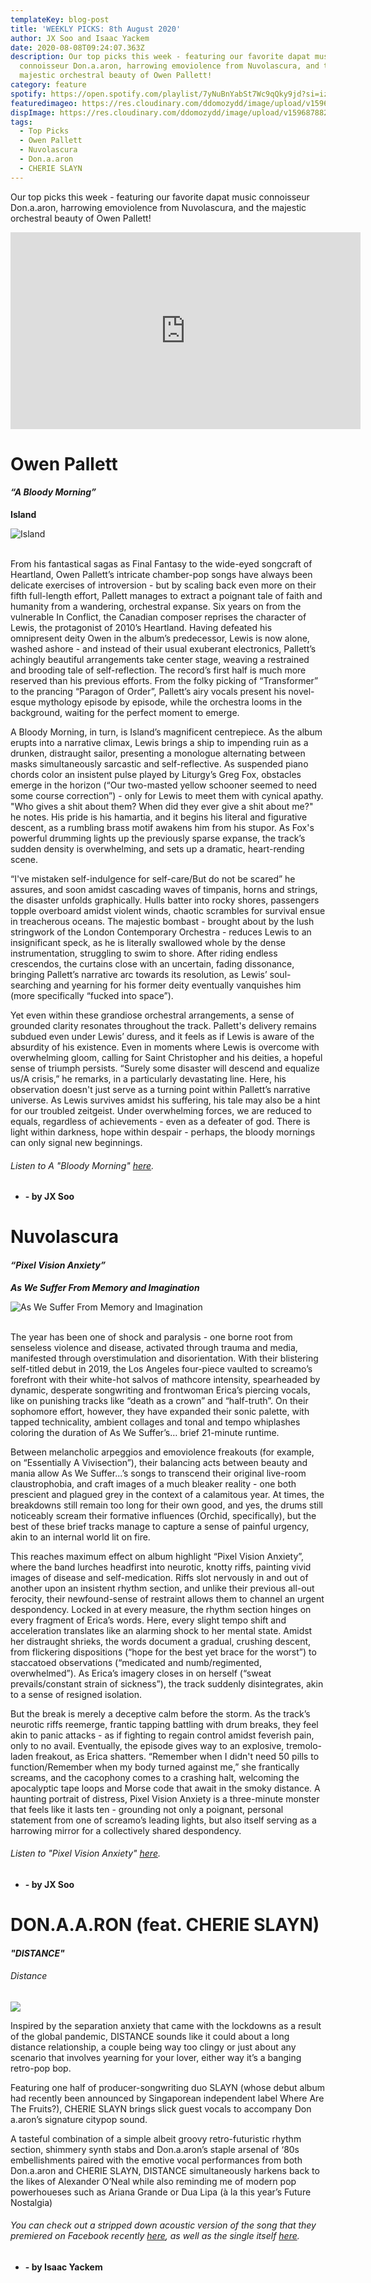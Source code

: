 ```yaml
---
templateKey: blog-post
title: 'WEEKLY PICKS: 8th August 2020'
author: JX Soo and Isaac Yackem
date: 2020-08-08T09:24:07.363Z
description: Our top picks this week - featuring our favorite dapat music
  connoisseur Don.a.aron, harrowing emoviolence from Nuvolascura, and the
  majestic orchestral beauty of Owen Pallett!
category: feature
spotify: https://open.spotify.com/playlist/7yNuBnYabSt7Wc9qQky9jd?si=izdjyhltSlKhDy4_5OQ0DQ
featuredimageo: https://res.cloudinary.com/ddomozydd/image/upload/v1596878822/brucebbanner_tngape.jpg
dispImage: https://res.cloudinary.com/ddomozydd/image/upload/v1596878825/pickscard_k4j89p.jpg
tags:
  - Top Picks
  - Owen Pallett
  - Nuvolascura
  - Don.a.aron
  - CHERIE SLAYN
---
```


Our top picks this week - featuring our favorite dapat music connoisseur Don.a.aron, harrowing emoviolence from Nuvolascura, and the majestic orchestral beauty of Owen Pallett!

<iframe width="560" height="315" src="https://www.youtube.com/embed/lZ8zu1aRYA8" frameborder="0" allowfullscreen></iframe>

# Owen Pallett

#### **_“A Bloody Morning”_**

**Island**

![](https://res.cloudinary.com/ddomozydd/image/upload/v1596384079/pick1_mgkc5l.jpg 'Island')

\
From his fantastical sagas as Final Fantasy to the wide-eyed songcraft of Heartland, Owen Pallett’s intricate chamber-pop songs have always been delicate exercises of introversion - but by scaling back even more on their fifth full-length effort, Pallett manages to extract a poignant tale of faith and humanity from a wandering, orchestral expanse. Six years on from the vulnerable In Conflict, the Canadian composer reprises the character of Lewis, the protagonist of 2010’s Heartland. Having defeated his omnipresent deity Owen in the album’s predecessor, Lewis is now alone, washed ashore - and instead of their usual exuberant electronics, Pallett’s achingly beautiful arrangements take center stage, weaving a restrained and brooding tale of self-reflection. The record’s first half is much more reserved than his previous efforts. From the folky picking of “Transformer” to the prancing “Paragon of Order”, Pallett’s airy vocals present his novel-esque mythology episode by episode, while the orchestra looms in the background, waiting for the perfect moment to emerge.

A Bloody Morning, in turn, is Island’s magnificent centrepiece. As the album erupts into a narrative climax, Lewis brings a ship to impending ruin as a drunken, distraught sailor, presenting a monologue alternating between masks simultaneously sarcastic and self-reflective. As suspended piano chords color an insistent pulse played by Liturgy’s Greg Fox, obstacles emerge in the horizon (“Our two-masted yellow schooner seemed to need some course correction”) - only for Lewis to meet them with cynical apathy. "Who gives a shit about them? When did they ever give a shit about me?" he notes. His pride is his hamartia, and it begins his literal and figurative descent, as a rumbling brass motif awakens him from his stupor. As Fox's powerful drumming lights up the previously sparse expanse, the track’s sudden density is overwhelming, and sets up a dramatic, heart-rending scene.

“I've mistaken self-indulgence for self-care/But do not be scared” he assures, and soon amidst cascading waves of timpanis, horns and strings, the disaster unfolds graphically. Hulls batter into rocky shores, passengers topple overboard amidst violent winds, chaotic scrambles for survival ensue in treacherous oceans. The majestic bombast - brought about by the lush stringwork of the London Contemporary Orchestra - reduces Lewis to an insignificant speck, as he is literally swallowed whole by the dense instrumentation, struggling to swim to shore. After riding endless crescendos, the curtains close with an uncertain, fading dissonance, bringing Pallett’s narrative arc towards its resolution, as Lewis’ soul-searching and yearning for his former deity eventually vanquishes him (more specifically “fucked into space”).

Yet even within these grandiose orchestral arrangements, a sense of grounded clarity resonates throughout the track. Pallett's delivery remains subdued even under Lewis’ duress, and it feels as if Lewis is aware of the absurdity of his existence. Even in moments where Lewis is overcome with overwhelming gloom, calling for Saint Christopher and his deities, a hopeful sense of triumph persists. “Surely some disaster will descend and equalize us/A crisis,” he remarks, in a particularly devastating line. Here, his observation doesn't just serve as a turning point within Pallett’s narrative universe. As Lewis survives amidst his suffering, his tale may also be a hint for our troubled zeitgeist. Under overwhelming forces, we are reduced to equals, regardless of achievements - even as a defeater of god. There is light within darkness, hope within despair - perhaps, the bloody mornings can only signal new beginnings.

###### Listen to A "Bloody Morning" [here](https://owenpallett.bandcamp.com/track/a-bloody-morning).

- **\- by JX Soo**

# Nuvolascura

#### **_“Pixel Vision Anxiety”_**

**_As We Suffer From Memory and Imagination_**

![](https://res.cloudinary.com/ddomozydd/image/upload/v1596384079/pick2_z5chj4.jpg 'As We Suffer From Memory and Imagination')

\
The year has been one of shock and paralysis - one borne root from senseless violence and disease, activated through trauma and media, manifested through overstimulation and disorientation. With their blistering self-titled debut in 2019, the Los Angeles four-piece vaulted to screamo’s forefront with their white-hot salvos of mathcore intensity, spearheaded by dynamic, desperate songwriting and frontwoman Erica’s piercing vocals, like on punishing tracks like “death as a crown” and “half-truth”. On their sophomore effort, however, they have expanded their sonic palette, with tapped technicality, ambient collages and tonal and tempo whiplashes coloring the duration of As We Suffer’s… brief 21-minute runtime.

Between melancholic arpeggios and emoviolence freakouts (for example, on “Essentially A Vivisection”), their balancing acts between beauty and mania allow As We Suffer...’s songs to transcend their original live-room claustrophobia, and craft images of a much bleaker reality - one both prescient and plagued grey in the context of a calamitous year. At times, the breakdowns still remain too long for their own good, and yes, the drums still noticeably scream their formative influences (Orchid, specifically), but the best of these brief tracks manage to capture a sense of painful urgency, akin to an internal world lit on fire.

This reaches maximum effect on album highlight “Pixel Vision Anxiety”, where the band lurches headfirst into neurotic, knotty riffs, painting vivid images of disease and self-medication. Riffs slot nervously in and out of another upon an insistent rhythm section, and unlike their previous all-out ferocity, their newfound-sense of restraint allows them to channel an urgent despondency. Locked in at every measure, the rhythm section hinges on every fragment of Erica’s words. Here, every slight tempo shift and acceleration translates like an alarming shock to her mental state. Amidst her distraught shrieks, the words document a gradual, crushing descent, from flickering dispositions (“hope for the best yet brace for the worst”) to staccatoed observations (“medicated and numb/regimented, overwhelmed”). As Erica’s imagery closes in on herself (“sweat prevails/constant strain of sickness”), the track suddenly disintegrates, akin to a sense of resigned isolation.

But the break is merely a deceptive calm before the storm. As the track’s neurotic riffs reemerge, frantic tapping battling with drum breaks, they feel akin to panic attacks - as if fighting to regain control amidst feverish pain, only to no avail. Eventually, the episode gives way to an explosive, tremolo-laden freakout, as Erica shatters. “Remember when I didn't need 50 pills to function/Remember when my body turned against me,” she frantically screams, and the cacophony comes to a crashing halt, welcoming the apocalyptic tape loops and Morse code that await in the smoky distance. A haunting portrait of distress, Pixel Vision Anxiety is a three-minute monster that feels like it lasts ten - grounding not only a poignant, personal statement from one of screamo’s leading lights, but also itself serving as a harrowing mirror for a collectively shared despondency.

###### Listen to "Pixel Vision Anxiety" [here](https://nuvolascura.bandcamp.com/track/pixel-vison-anxiety).

- **\- by JX Soo**

# DON.A.A.RON (feat. CHERIE SLAYN)

#### **_"DISTANCE"_**

###### Distance

![](https://res.cloudinary.com/ddomozydd/image/upload/v1596384095/Pick3_lunrio.jpg)

Inspired by the separation anxiety that came with the lockdowns as a result of the global pandemic, DISTANCE sounds like it could about a long distance relationship, a couple being way too clingy or just about any scenario that involves yearning for your lover, either way it’s a banging retro-pop bop.

Featuring one half of producer-songwriting duo SLAYN (whose debut album had recently been announced by Singaporean independent label Where Are The Fruits?), CHERIE SLAYN brings slick guest vocals to accompany Don a.aron’s signature citypop sound.

A tasteful combination of a simple albeit groovy retro-futuristic rhythm section, shimmery synth stabs and Don.a.aron’s staple arsenal of ‘80s embellishments paired with the emotive vocal performances from both Don.a.aron and CHERIE SLAYN, DISTANCE simultaneously harkens back to the likes of Alexander O’Neal while also reminding me of modern pop powerhoueses such as Ariana Grande or Dua Lipa (à la this year’s Future Nostalgia)

###### You can check out a stripped down acoustic version of the song that they premiered on Facebook recently [here](https://www.facebook.com/iamdon.a.a.ron/videos/345150536514608/), as well as the single itself [here](https://open.spotify.com/track/2nI1s0lRGGonltLMqAZg3y?si=89P1IfaGToWt19mi3cIgyg).

- **\- by Isaac Yackem**
